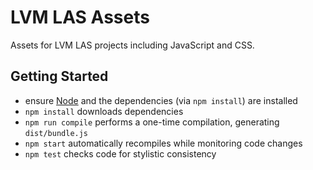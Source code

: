 # LVM LAS Assets

Assets for LVM LAS projects including JavaScript and CSS.

## Getting Started

* ensure [Node](http://nodejs.org) and the dependencies (via `npm install`) are installed
* `npm install` downloads dependencies
* `npm run compile` performs a one-time compilation, generating `dist/bundle.js`
* `npm start` automatically recompiles while monitoring code changes
* `npm test` checks code for stylistic consistency
